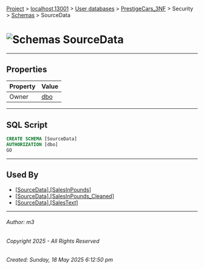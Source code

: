 #### 

[Project](../../../../../index.md) > [localhost,13001](../../../../index.md) > [User databases](../../../index.md) > [PrestigeCars_3NF](../../index.md) > Security > [Schemas](Schemas.md) > SourceData

# ![Schemas](../../../../../Images/Schema32.png) SourceData

---

## <a name="#properties"></a>Properties

| Property | Value |
|---|---|
| Owner | [dbo](../Users/_dbo.md) |


---

## <a name="#sqlscript"></a>SQL Script

```sql
CREATE SCHEMA [SourceData]
AUTHORIZATION [dbo]
GO

```


---

## <a name="#usedby"></a>Used By

* [[SourceData].[SalesInPounds]](../../Tables/SourceData_SalesInPounds.md)
* [[SourceData].[SalesInPounds_Cleaned]](../../Tables/SourceData_SalesInPounds_Cleaned.md)
* [[SourceData].[SalesText]](../../Tables/SourceData_SalesText.md)


---

###### Author:  m3

###### Copyright 2025 - All Rights Reserved

###### Created: Sunday, 18 May 2025 6:12:50 pm

